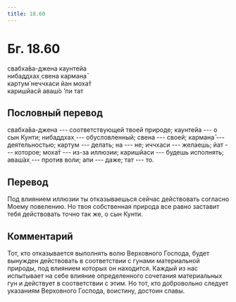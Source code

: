 ```yaml
---
title: 18.60
---
```


# Бг. 18.60
свабха̄ва-джена каунтейа<br/>
нибаддхах̣ свена карман̣а̄<br/>
картум̇ неччхаси йан моха̄т<br/>
каришйасй аваш́о ’пи тат
## Пословный перевод

свабха̄ва-джена --- соответствующей твоей природе; каунтейа --- о сын
Кунти; нибаддхах̣ --- обусловленный; свена --- своей; карман̣а̄ ---
деятельностью; картум --- делать; на --- не; иччхаси --- желаешь; йат
--- которое; моха̄т --- из-за иллюзии; каришйаси --- будешь исполнять;
аваш́ах̣ --- против воли; апи --- даже; тат --- то.

## Перевод

Под влиянием иллюзии ты отказываешься сейчас действовать согласно Моему
повелению. Но твоя собственная природа все равно заставит тебя
действовать точно так же, о сын Кунти.

## Комментарий

Тот, кто отказывается выполнять волю Верховного Господа, будет вынужден
действовать в соответствии с гунами материальной природы, под влиянием
которых он находится. Каждый из нас испытывает на себе влияние
определенного сочетания материальных гун и действует в соответствии с
этим. Но тот, кто добровольно следует указаниям Верховного Господа,
воистину, достоин славы.
